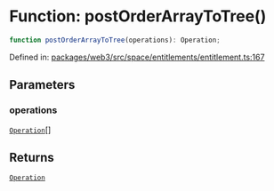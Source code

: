 # Function: postOrderArrayToTree()

```ts
function postOrderArrayToTree(operations): Operation;
```

Defined in: [packages/web3/src/space/entitlements/entitlement.ts:167](https://github.com/towns-protocol/towns/blob/0db1fd0ac7258e8db8cedfb6183e8eade8284fa1/packages/web3/src/space/entitlements/entitlement.ts#L167)

## Parameters

### operations

[`Operation`](../type-aliases/Operation.md)[]

## Returns

[`Operation`](../type-aliases/Operation.md)
